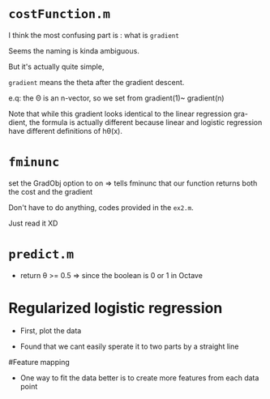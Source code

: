 # `costFunction.m`

I think the most confusing part is : what is `gradient`

Seems the naming is kinda ambiguous.

But it's actually quite simple,

`gradient` means the theta after the gradient descent.

e.q: 
    the Θ is an n-vector, so we set
    from gradient(1)~ gradient(n)

Note that while this gradient looks identical to the linear regression gra- dient, the formula is actually different because linear and logistic regression have different definitions of hθ(x).

# `fminunc`

set the GradObj option to on
=> tells fminunc that our function returns both the cost and the gradient

Don't have to do anything, codes provided in the `ex2.m`.

Just read it XD

# `predict.m`

- return θ >= 0.5 => since the boolean is 0 or 1 in Octave

# Regularized logistic regression

- First, plot the data

- Found that we cant easily sperate it to two parts by a straight line

#Feature mapping

- One way to fit the data better is to create more features from each data point
